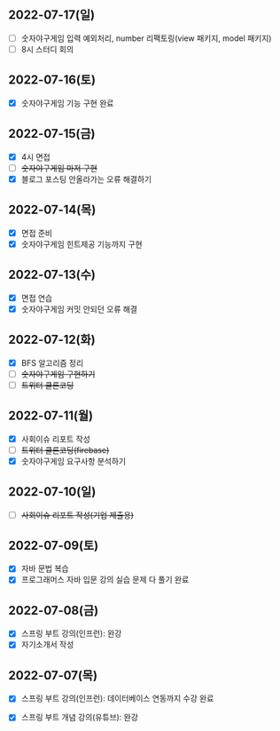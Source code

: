 ## 2022-07-17(일)
- [ ] 숫자야구게임 입력 예외처리, number 리팩토링(view 패키지, model 패키지)
- [ ] 8시 스터디 회의

## 2022-07-16(토)
- [x] 숫자야구게임 기능 구현 완료

## 2022-07-15(금)
- [x] 4시 면접
- [ ] ~~숫자야구게임 마저 구현~~
- [x] 블로그 포스팅 안올라가는 오류 해결하기

## 2022-07-14(목)
- [x] 면접 준비
- [x] 숫자야구게임 힌트제공 기능까지 구현

## 2022-07-13(수)
- [x] 면접 연습
- [x] 숫자야구게임 커밋 안되던 오류 해결

## 2022-07-12(화)
- [x] BFS 알고리즘 정리
- [ ] ~~숫자야구게임 구현하기~~
- [ ] ~~트위터 클론코딩~~

## 2022-07-11(월)
- [x] 사회이슈 리포트 작성
- [ ] ~~트위터 클론코딩(firebase)~~
- [x] 숫자야구게임 요구사항 분석하기

## 2022-07-10(일)
- [ ] ~~사회이슈 리포트 작성(기업 제출용)~~

## 2022-07-09(토)
- [x] 자바 문법 복습
- [x] 프로그래머스 자바 입문 강의 실습 문제 다 풀기 완료

## 2022-07-08(금)
- [x] 스프링 부트 강의(인프런): 완강
- [x] 자기소개서 작성

## 2022-07-07(목)
- [x] 스프링 부트 강의(인프런): 데이터베이스 연동까지 수강 완료
- [x] 스프링 부트 개념 강의(유튜브): 완강


